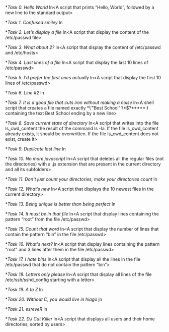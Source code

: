 **Task *0. Hello World**
ln<A script that prints “Hello, World”, followed by a new line to the standard output>

**Task *1. Confused smiley**
ln<A script that displays a confused smile>

**Task *2. Let's display a file**
ln<A script that display the content of the /etc/passwd file>

**Task *3. What about 2?**
ln<A script that display the content of /etc/passwd and /etc/hosts>

**Task *4. Last lines of a file**
ln<A script that display the last 10 lines of /etc/passwd>

**Task *5. I'd prefer the first ones actually**
ln<A script that display the first 10 lines of /etc/passwd>

**Task *6. Line #2**
ln<A script that displays the third line of the file iacta>

**Task *7. It is a good file that cuts iron without making a noise**
ln<A shell script that creates a file named exactly \*\\'"Best School"\'\\*$\?\*\*\*\*\*:) containing the text Best School ending by a new line> 

**Task *8. Save current state of directory**
ln<A script that writes into the file ls_cwd_content the result of the command ls -la. If the file ls_cwd_content already exists, it should be overwritten. If the file ls_cwd_content does not exist, create it>

**Task *9. Duplicate last line**
ln<A script that duplicates the last line of the file iacta>

**Task *10. No more javascript**
ln<A script that deletes all the regular files (not the directories) with a .js extension that are present in the current directory and all its subfolders>

**Task *11. Don't just count your directories, make your directories count**
ln<A script that counts the number of directories and sub-directories in the current directory>

**Task *12. What’s new**
ln<A script that displays the 10 newest files in the current directory>

**Task *13. Being unique is better than being perfect**
ln<A script that takes a list of words as input and prints only words that appear exactly once>

**Task *14. It must be in that file**
ln<A script that display lines containing the pattern “root” from the file /etc/passwd>

**Task *15. Count that word**
ln<A script that display the number of lines that contain the pattern “bin” in the file /etc/passwd>

**Task *16. What's next?**
ln<A script that display lines containing the pattern “root” and 3 lines after them in the file /etc/passwd>

**Task *17. I hate bins**
ln<A script that display all the lines in the file /etc/passwd that do not contain the pattern “bin”>

**Task *18. Letters only please**
ln<A script that display all lines of the file /etc/ssh/sshd_config starting with a letter>

**Task *19. A to Z**
ln<A script that replace all characters A and c from input to Z and e respectively>

**Task *20. Without C, you would live in hiago**
jn<A script that removes all letters c and C from input>

**Task *21. esreveR**
ln<A  script that reverse its input>

**Task *22. DJ Cut Killer**
ln<A script that displays all users and their home directories, sorted by users>
